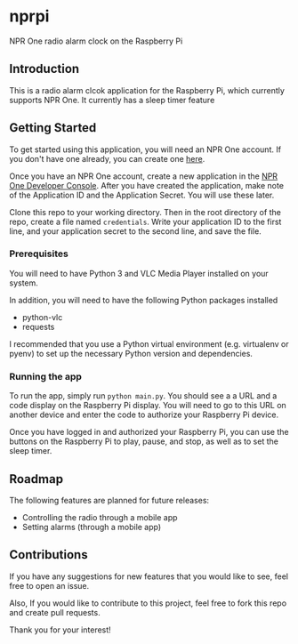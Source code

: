 # nprpi
NPR One radio alarm clock on the Raspberry Pi

## Introduction
This is a radio alarm clcok application for the Raspberry Pi, which currently supports NPR One. It currently has a sleep timer feature

## Getting Started
To get started using this application, you will need an NPR One account. If you don't have one already, you can create one [here](https://dev.npr.org/user/login).

Once you have an NPR One account, create a new application in the [NPR One Developer Console](https://dev.npr.org/console). After you have created the application, make note of the Application ID and the Application Secret. You will use these later.

Clone this repo to your working directory. Then in the root directory of the repo, create a file named `credentials`. Write your application ID to the first line, and your application secret to the second line, and save the file.

### Prerequisites
You will need to have Python 3 and VLC Media Player installed on your system.

In addition, you will need to have the following Python packages installed
* python-vlc
* requests

I recommended that you use a Python virtual environment (e.g. virtualenv or pyenv) to set up the necessary Python version and dependencies.

### Running the app
To run the app, simply run `python main.py`. You should see a a URL and a code display on the Raspberry Pi display. You will need to go to this URL on another device and enter the code to authorize your Raspberry Pi device.

Once you have logged in and authorized your Raspberry Pi, you can use the buttons on the Raspberry Pi to play, pause, and stop, as well as to set the sleep timer.

## Roadmap
The following features are planned for future releases:
* Controlling the radio through a mobile app
* Setting alarms (through a mobile app)

## Contributions
If you have any suggestions for new features that you would like to see, feel free to open an issue.

Also, If you would like to contribute to this project, feel free to fork this repo and create pull requests.

Thank you for your interest!
